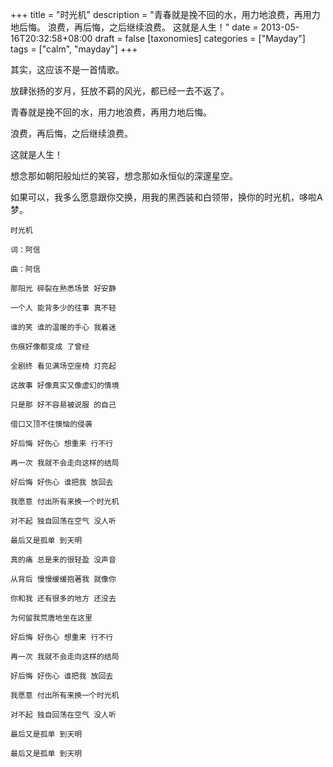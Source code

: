 +++
title = "时光机"
description = "青春就是挽不回的水，用力地浪费，再用力地后悔。 浪费，再后悔，之后继续浪费。 这就是人生！"
date = 2013-05-16T20:32:58+08:00
draft = false
[taxonomies]
categories =  ["Mayday"]
tags = ["calm", "mayday"]
+++

其实，这应该不是一首情歌。

放肆张扬的岁月，狂放不羁的风光，都已经一去不返了。

青春就是挽不回的水，用力地浪费，再用力地后悔。

浪费，再后悔，之后继续浪费。

这就是人生！

想念那如朝阳般灿烂的笑容，想念那如永恒似的深邃星空。

如果可以，我多么愿意跟你交换，用我的黑西装和白领带，换你的时光机，哆啦A梦。

```
时光机

词：阿信

曲：阿信

那阳光 碎裂在熟悉场景 好安静

一个人 能背多少的往事 真不轻

谁的笑 谁的温暖的手心 我着迷

伤痕好像都变成 了曾经

全剧终 看见满场空座椅 灯亮起

这故事 好像真实又像虚幻的情境

只是那 好不容易被说服 的自己

借口又顶不住懊恼的侵袭

好后悔 好伤心 想重来 行不行

再一次 我就不会走向这样的结局

好后悔 好伤心 谁把我 放回去

我愿意 付出所有来换一个时光机

对不起 独自回荡在空气 没人听

最后又是孤单 到天明

真的痛 总是来的很轻盈 没声音

从背后 慢慢缓缓抱著我 就像你

你和我 还有很多的地方 还没去

为何留我荒唐地坐在这里

好后悔 好伤心 想重来 行不行

再一次 我就不会走向这样的结局

好后悔 好伤心 谁把我 放回去

我愿意 付出所有来换一个时光机

对不起 独自回荡在空气 没人听

最后又是孤单 到天明

最后又是孤单 到天明
```
